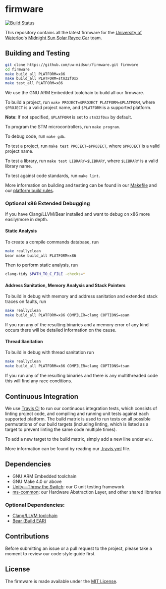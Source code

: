 # firmware

[![Build Status](https://travis-ci.org/uw-midsun/firmware.svg?branch=master)](https://travis-ci.org/uw-midsun/firmware)

This repository contains all the latest firmware for the [University of Waterloo](https://uwaterloo.ca/)'s [Midnight Sun Solar Rayce Car](http://www.uwmidsun.com/) team.


## Building and Testing

```bash
git clone https://github.com/uw-midsun/firmware.git firmware
cd firmware
make build_all PLATFORM=x86
make build_all PLATFORM=stm32f0xx
make test_all PLATFORM=x86
```

We use the GNU ARM Embedded toolchain to build all our firmware.

To build a project, run ``make PROJECT=$PROJECT PLATFORM=$PLATFORM``, where ``$PROJECT`` is a valid project name, and ``$PLATFORM`` is a supported platform.

**Note**: If not specified, ``$PLATFORM`` is set to ``stm32f0xx`` by default.

To program the STM microcontrollers, run ``make program``.

To debug code, run ``make gdb``.

To test a project, run ``make test PROJECT=$PROJECT``, where ``$PROJECT`` is a valid project name.

To test a library, run ``make test LIBRARY=$LIBRARY``, where ``$LIBRARY`` is a valid library name.

To test against code standards, run ``make lint``.

More information on building and testing can be found in our [Makefile](Makefile) and our [platform build rules](platform).

### Optional x86 Extended Debugging

If you have Clang/LLVM/Bear installed and want to debug on x86 more easily/more in depth.

#### Static Analysis

To create a compile commands database, run

```bash
make reallyclean
bear make build_all PLATFORM=x86
```

Then to perform static analysis, run

```bash
clang-tidy $PATH_TO_C_FILE -checks=*
```

#### Address Sanitation, Memory Analysis and Stack Pointers

To build in debug with memory and address sanitation and extended stack traces on faults, run

```bash
make reallyclean
make build_all PLATFORM=x86 COMPILER=clang COPTIONS=asan
```

If you run any of the resulting binaries and a memory error of any kind occurs there will be detailed information on the cause.

#### Thread Sanitation

To build in debug with thread sanitation run

```bash
make reallyclean
make build_all PLATFORM=x86 COMPILER=clang COPTIONS=tsan
```

If you run any of the resulting binaries and there is any multithreaded code this will find any race conditions.

## Continuous Integration

We use [Travis CI](https://travis-ci.org/uw-midsun) to run our continuous integration tests, which consists of linting project code, and compiling and running unit tests against each supported platform. The build matrix is used to run tests on all possible permutations of our build targets (including linting, which is listed as a target to prevent linting the same code multiple times).

To add a new target to the build matrix, simply add a new line under ``env``.

More information can be found by reading our [.travis.yml](.travis.yml) file.

## Dependencies

* GNU ARM Embedded toolchain
* GNU Make 4.0 or above
* [Unity&mdash;Throw the Switch](http://www.throwtheswitch.org/unity/): our C unit testing framework
* [ms-common](https://github.com/uw-midsun/ms-common): our Hardware Abstraction Layer, and other shared libraries

### Optional Dependencies:

* [Clang/LLVM toolchain](http://releases.llvm.org/download.html)
* [Bear (Build EAR)](https://github.com/rizsotto/Bear)

## Contributions
Before submitting an issue or a pull request to the project, please take a moment to review our code style guide first.

## License
The firmware is made available under the [MIT License](https://opensource.org/licenses/MIT).
